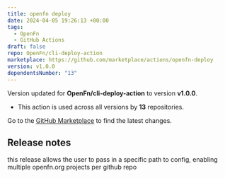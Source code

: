 ```yaml
---
title: openfn deploy
date: 2024-04-05 19:26:13 +00:00
tags:
  - OpenFn
  - GitHub Actions
draft: false
repo: OpenFn/cli-deploy-action
marketplace: https://github.com/marketplace/actions/openfn-deploy
version: v1.0.0
dependentsNumber: "13"
---
```



Version updated for **OpenFn/cli-deploy-action** to version **v1.0.0**.
- This action is used across all versions by **13** repositories.

Go to the [GitHub Marketplace](https://github.com/marketplace/actions/openfn-deploy) to find the latest changes.

## Release notes

this release allows the user to pass in a specific path to config, enabling multiple openfn.org projects per github repo
